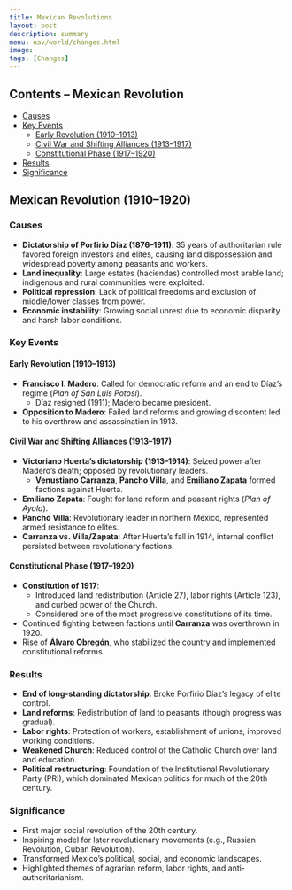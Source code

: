 ```yaml
---
title: Mexican Revolutions 
layout: post
description: summary
menu: nav/world/changes.html
image: 
tags: [Changes]
---
```


## Contents – Mexican Revolution
- [Causes](#causes)
- [Key Events](#key-events)
  - [Early Revolution (1910–1913)](#early-revolution-1910–1913)
  - [Civil War and Shifting Alliances (1913–1917)](#civil-war-and-shifting-alliances-1913–1917)
  - [Constitutional Phase (1917–1920)](#constitutional-phase-1917–1920)
- [Results](#results)
- [Significance](#significance)

## Mexican Revolution (1910–1920)

### Causes
- **Dictatorship of Porfirio Díaz (1876–1911)**: 35 years of authoritarian rule favored foreign investors and elites, causing land dispossession and widespread poverty among peasants and workers.
- **Land inequality**: Large estates (haciendas) controlled most arable land; indigenous and rural communities were exploited.
- **Political repression**: Lack of political freedoms and exclusion of middle/lower classes from power.
- **Economic instability**: Growing social unrest due to economic disparity and harsh labor conditions.

### Key Events

#### Early Revolution (1910–1913)
- **Francisco I. Madero**: Called for democratic reform and an end to Díaz’s regime (*Plan of San Luis Potosí*).
  - Díaz resigned (1911); Madero became president.
- **Opposition to Madero**: Failed land reforms and growing discontent led to his overthrow and assassination in 1913.

#### Civil War and Shifting Alliances (1913–1917)
- **Victoriano Huerta’s dictatorship (1913–1914)**: Seized power after Madero’s death; opposed by revolutionary leaders.
  - **Venustiano Carranza**, **Pancho Villa**, and **Emiliano Zapata** formed factions against Huerta.
- **Emiliano Zapata**: Fought for land reform and peasant rights (*Plan of Ayala*).
- **Pancho Villa**: Revolutionary leader in northern Mexico, represented armed resistance to elites.
- **Carranza vs. Villa/Zapata**: After Huerta’s fall in 1914, internal conflict persisted between revolutionary factions.

#### Constitutional Phase (1917–1920)
- **Constitution of 1917**: 
  - Introduced land redistribution (Article 27), labor rights (Article 123), and curbed power of the Church.
  - Considered one of the most progressive constitutions of its time.
- Continued fighting between factions until **Carranza** was overthrown in 1920.
- Rise of **Álvaro Obregón**, who stabilized the country and implemented constitutional reforms.

### Results
- **End of long-standing dictatorship**: Broke Porfirio Díaz’s legacy of elite control.
- **Land reforms**: Redistribution of land to peasants (though progress was gradual).
- **Labor rights**: Protection of workers, establishment of unions, improved working conditions.
- **Weakened Church**: Reduced control of the Catholic Church over land and education.
- **Political restructuring**: Foundation of the Institutional Revolutionary Party (PRI), which dominated Mexican politics for much of the 20th century.

### Significance
- First major social revolution of the 20th century.
- Inspiring model for later revolutionary movements (e.g., Russian Revolution, Cuban Revolution).
- Transformed Mexico’s political, social, and economic landscapes.
- Highlighted themes of agrarian reform, labor rights, and anti-authoritarianism.